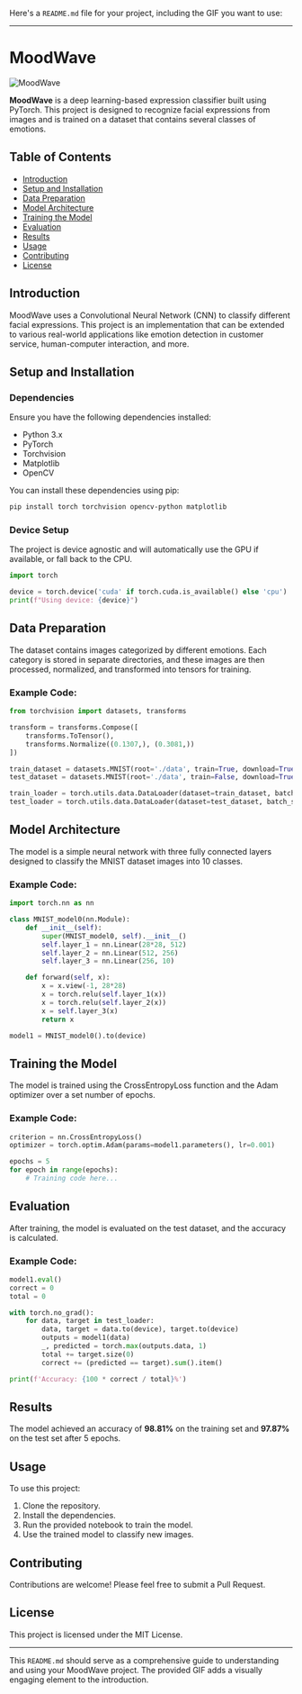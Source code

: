 Here's a `README.md` file for your project, including the GIF you want to use:

---

# MoodWave

![MoodWave](https://cdn.dribbble.com/users/319371/screenshots/7050507/media/425a3dacb0db3753ce4e6cfbf7039e82.gif)

**MoodWave** is a deep learning-based expression classifier built using PyTorch. This project is designed to recognize facial expressions from images and is trained on a dataset that contains several classes of emotions.

## Table of Contents

- [Introduction](#introduction)
- [Setup and Installation](#setup-and-installation)
- [Data Preparation](#data-preparation)
- [Model Architecture](#model-architecture)
- [Training the Model](#training-the-model)
- [Evaluation](#evaluation)
- [Results](#results)
- [Usage](#usage)
- [Contributing](#contributing)
- [License](#license)

## Introduction

MoodWave uses a Convolutional Neural Network (CNN) to classify different facial expressions. This project is an implementation that can be extended to various real-world applications like emotion detection in customer service, human-computer interaction, and more.

## Setup and Installation

### Dependencies

Ensure you have the following dependencies installed:

- Python 3.x
- PyTorch
- Torchvision
- Matplotlib
- OpenCV

You can install these dependencies using pip:

```bash
pip install torch torchvision opencv-python matplotlib
```

### Device Setup

The project is device agnostic and will automatically use the GPU if available, or fall back to the CPU.

```python
import torch

device = torch.device('cuda' if torch.cuda.is_available() else 'cpu')
print(f"Using device: {device}")
```

## Data Preparation

The dataset contains images categorized by different emotions. Each category is stored in separate directories, and these images are then processed, normalized, and transformed into tensors for training.

### Example Code:

```python
from torchvision import datasets, transforms

transform = transforms.Compose([
    transforms.ToTensor(),
    transforms.Normalize((0.1307,), (0.3081,))
])

train_dataset = datasets.MNIST(root='./data', train=True, download=True, transform=transform)
test_dataset = datasets.MNIST(root='./data', train=False, download=True, transform=transform)

train_loader = torch.utils.data.DataLoader(dataset=train_dataset, batch_size=64, shuffle=True)
test_loader = torch.utils.data.DataLoader(dataset=test_dataset, batch_size=64, shuffle=False)
```

## Model Architecture

The model is a simple neural network with three fully connected layers designed to classify the MNIST dataset images into 10 classes.

### Example Code:

```python
import torch.nn as nn

class MNIST_model0(nn.Module):
    def __init__(self):
        super(MNIST_model0, self).__init__()
        self.layer_1 = nn.Linear(28*28, 512)
        self.layer_2 = nn.Linear(512, 256)
        self.layer_3 = nn.Linear(256, 10)

    def forward(self, x):
        x = x.view(-1, 28*28)
        x = torch.relu(self.layer_1(x))
        x = torch.relu(self.layer_2(x))
        x = self.layer_3(x)
        return x

model1 = MNIST_model0().to(device)
```

## Training the Model

The model is trained using the CrossEntropyLoss function and the Adam optimizer over a set number of epochs.

### Example Code:

```python
criterion = nn.CrossEntropyLoss()
optimizer = torch.optim.Adam(params=model1.parameters(), lr=0.001)

epochs = 5
for epoch in range(epochs):
    # Training code here...
```

## Evaluation

After training, the model is evaluated on the test dataset, and the accuracy is calculated.

### Example Code:

```python
model1.eval()
correct = 0
total = 0

with torch.no_grad():
    for data, target in test_loader:
        data, target = data.to(device), target.to(device)
        outputs = model1(data)
        _, predicted = torch.max(outputs.data, 1)
        total += target.size(0)
        correct += (predicted == target).sum().item()

print(f'Accuracy: {100 * correct / total}%')
```

## Results

The model achieved an accuracy of **98.81%** on the training set and **97.87%** on the test set after 5 epochs.

## Usage

To use this project:

1. Clone the repository.
2. Install the dependencies.
3. Run the provided notebook to train the model.
4. Use the trained model to classify new images.

## Contributing

Contributions are welcome! Please feel free to submit a Pull Request.

## License

This project is licensed under the MIT License.

---

This `README.md` should serve as a comprehensive guide to understanding and using your MoodWave project. The provided GIF adds a visually engaging element to the introduction.
